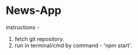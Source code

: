 # News-App
instructions -  
1. fetch git repository.
2. run in terminal/cmd by command - 'npm start'.
